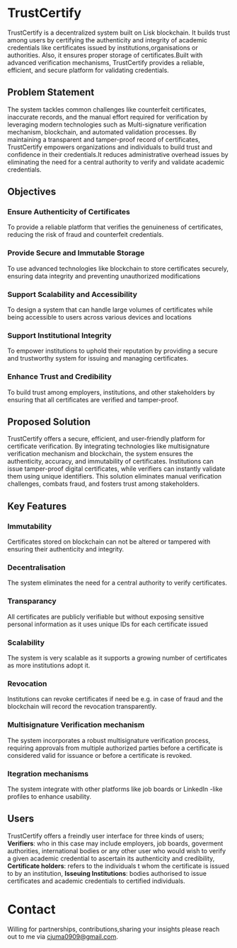 # TrustCertify
TrustCertify is a decentralized system built on Lisk blockchain. It builds trust among users by certifying the authenticity and integrity of academic credentials like certificates issued by institutions,organisations or authorities. Also, it ensures proper storage of certificates.Built with advanced verification mechanisms, TrustCertify provides a reliable, efficient, and secure platform for validating credentials.

## Problem Statement
The system tackles common challenges like counterfeit certificates, inaccurate records, and the manual effort required for verification by leveraging modern technologies such as Multi-signature verification mechanism, blockchain, and automated validation processes. By maintaining a transparent and tamper-proof record of certificates, TrustCertify empowers organizations and individuals to build trust and confidence in their credentials.It reduces administrative overhead issues by eliminating the need for a central authority to verify and validate academic credentials.

## Objectives

### Ensure Authenticity of Certificates
To provide a reliable platform that verifies the genuineness of certificates, reducing the risk of fraud and counterfeit credentials.
### Provide Secure and Immutable Storage
To use advanced technologies like blockchain to store certificates securely, ensuring data integrity and preventing unauthorized modifications
### Support Scalability and Accessibility
To design a system that can handle large volumes of certificates while being accessible to users across various devices and locations
### Support Institutional Integrity
To empower institutions to uphold their reputation by providing a secure and trustworthy system for issuing and managing certificates.
### Enhance Trust and Credibility
To build trust among employers, institutions, and other stakeholders by ensuring that all certificates are verified and tamper-proof.

## Proposed Solution
TrustCertify offers a secure, efficient, and user-friendly platform for certificate verification. By integrating technologies like multisignature verification mechanism and blockchain, the system ensures the authenticity, accuracy, and immutability of certificates. Institutions can issue tamper-proof digital certificates, while verifiers can instantly validate them using unique identifiers. This solution eliminates manual verification challenges, combats fraud, and fosters trust among stakeholders.

## Key Features

### Immutability
Certificates stored on blockchain can not be altered or tampered with ensuring their authenticity and integrity.
### Decentralisation
The system eliminates the need for a central authority to verify certificates.
### Transparancy
All certificates are publicly verifiable but without exposing sensitive personal information as it uses unique IDs for each certificate issued
### Scalability
The system is very scalable as it supports a growing number of certificates as more institutions adopt it.
### Revocation
Institutions can revoke certificates if need be e.g. in case of fraud and the blockchain will record the revocation transparently.
### Multisignature Verification mechanism
The system incorporates a robust multisignature verification process, requiring approvals from multiple authorized parties before a certificate is considered valid for issuance or before a certificate is revoked.
### Itegration mechanisms
The system integrate with other platforms like job boards or LinkedIn -like profiles to enhance usability.

## Users
TrustCertify offers a freindly user interface for three kinds of users; **Verifiers**: who in this case may include employers, job boards, goverment authorities, international bodies or any other user who would wish to verify a given academic credential to ascertain its authenticity and credibility, **Certificate holders**: refers to the individuals t whom the certificate is issued to by an institution, **Isseuing Institutions**: bodies authorised to issue certificates and academic credentials to certified individuals.

# Contact  
Willing for partnerships, contributions,sharing your insights please reach out to me via [cjuma0909@gmail.com](mailto:cjuma0909@gmail.com).
